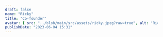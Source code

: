 ```yaml
---
draft: false
name: "Ricky"
title: "Co-founder"
avatar: { src: "../blob/main/src/assets/ricky.jpeg?raw=true", alt: "Ricky" }
publishDate: "2023-06-04 15:31"
---
```

